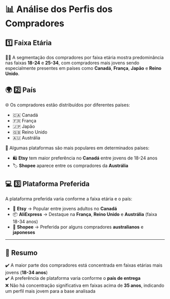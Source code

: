 # 📊 Análise dos Perfis dos Compradores

## 1️⃣ Faixa Etária
🧑‍🎓 A segmentação dos compradores por faixa etária mostra predominância nas faixas **18-24** e **25-34**, com compradores mais jovens sendo especialmente presentes em países como **Canadá**, **França**, **Japão** e **Reino Unido**.

## 🌍 2️⃣ País
🌐 Os compradores estão distribuídos por diferentes países:

- 🇨🇦 Canadá  
- 🇫🇷 França  
- 🇯🇵 Japão  
- 🇬🇧 Reino Unido  
- 🇦🇺 Austrália  

📌 Algumas plataformas são mais populares em determinados países:

- 🛍️ **Etsy** tem maior preferência no **Canadá** entre jovens de 18-24 anos  
- 🏷️ **Shopee** aparece entre os compradores da **Austrália**

## 💻 3️⃣ Plataforma Preferida

A plataforma preferida varia conforme a faixa etária e o país:

- 🛒 **Etsy** → Popular entre jovens adultos no **Canadá**
- 📦 **AliExpress** → Destaque na **França**, **Reino Unido** e **Austrália** (faixa 18-34 anos)
- 🧾 **Shopee** → Preferida por alguns compradores **australianos** e **japoneses**

---

## 📌 Resumo

✔️ A maior parte dos compradores está concentrada em faixas etárias mais jovens (**18-34 anos**)  
✔️ A preferência de plataforma varia conforme o **país de entrega**  
❌ Não há concentração significativa em faixas acima de **35 anos**, indicando um perfil mais jovem para a base analisada
